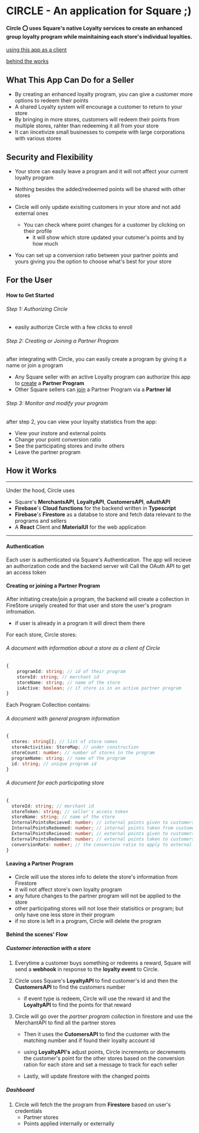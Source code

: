 # CIRCLE - An application for Square ;)



#### Circle ⭕️ uses Square's native Loyalty services to create an enhanced group loyalty program while mainitaining each store's individual loyalties. 


[using this app as a client](#for-the-user)

[behind the works](#how-it-works)


## What This App Can Do for a Seller

- By creating an enhanced loyalty program, you can give a customer more options to redeem their points
- A shared Loyalty system will encourage a customer to return to your store
- By bringing in more stores, customers will redeem their points from multiple stores, rahter than redeeming it all from your store
- It can iincetivize small businesses to compete with large corporations with various stores



## Security and Flexibility

- Your store can easily leave a program and it will not affect your current loyalty program
- Nothing besides the added/redeemed points will be shared with other stores
- Circle will only update exisiting customers in your store and not add external ones
  - You can check where point changes for a customer by clicking on their profile
    - it will show which store updated your cutomer's points and by how much

- You can set up a conversion ratio between your partner points and yours giving you the option to choose what's best for your store



## For the User

#### How to Get Started



###### Step 1: Authorizing Circle

- easily authorize Circle with a few clicks to enroll



###### Step 2: Creating or Joining a Partner Program

after integrating with Circle, you can easily create a program by giving it a name or join a program

- Any Square seller with an active Loyalty program can authorize this app to <u>create</u> a **Partner Program** 
- Other Square sellers can <u>join</u> a Partner Program via a **Partner Id**



###### Step 3: Monitor and modify your program 

after step 2, you can view your loyalty statistics from the app:

- View your instore and external points
- Change your point conversion ratio
- See the participating stores and invite others
- Leave the partner program





## How it Works

<hr>

Under the hood, Circle uses
- Square's **MerchantsAPI**, **LoyaltyAPI**, **CustomersAPI**, **oAuthAPI**
- **Firebase**'s **Cloud functions** for the backend written in **Typescript**
- **Firebase**'s **Firestore** as a databse to store and fetch data relevant to the programs and sellers
- A **React** Client and **MaterialUI** for the web application
<hr>


#### Authentication

Each user is authenticated via Square's Authentication. The app will recieve an authorization code and the backend server will Call the OAuth API to get an access token



#### Creating or joining a Partner Program 

After initiating create/join a program, the backend will create a collection in FireStore uniqely created for that user and store the user's program infromation. 

- if user is already in a program it will direct them there

For each store, Circle stores:

###### A document with information about a store as a client of Circle

```typescript
{
    programId: string; // id of their program
    storeId: string; // merchant id
    storeName: string; // name of the store
    isActive: boolean; // if store is in an active partner program
}
```

Each Program Collection contains:

###### A document with general program information

```typescript
{
  stores: string[]; // list of store names
  storeActivities: StoreMap; // under construction
  storeCount: number; // number of stores in the program
  programName: string; // name of the program
  id: string; // unique program id
}
```

###### A document for each participating store

```typescript
{
  storeId: string; // merchant id
  storeToken: string; // seller's access token
  storeName: string; // name of the store
  InternalPointsRecieved: number; // internal points given to customers 
  InternalPointsRedeemed: number; // internal points taken from customers 
  ExternalPointsRecieved: number; // external points given to customers 
  ExternalPointsRedeemed: number; // external points taken to customers 
  conversionRate: number; // the conversion ratio to apply to external points before applying to store
}
```

#### Leaving a Partner Program 

- Circle will use the stores info to delete the store's information from Firestore
- it will not affect store's own loyalty program
- any future changes to the partner program will not be applied to the store
- other participating stores will not lose their statisitics or program; but only have one less store in their program
- if no store is left in a program, Circle will delete the program



#### Behind the scenes' Flow



##### Customer interaction with a store

1. Everytime a customer buys something or redeems a reward, Square will send a **webhook** in response to the **loyalty event** to Circle. 

2. Circle uses Square's **LoyaltyAPI** to find customer's id and then the **CustomersAPI** to find the customers number

   - if event type is redeem, Circle will use the reward id and the **LoyaltyAPI** to find the points for that reward

3. Circle will go over the *partner program collection* in firestore and use the MerchantAPI to find all the partner stores

   - Then it uses the **CutomersAPI** to find the customer with the matching number and if found their loyalty account id

   - using **LoyaltyAPI's** adjust points, Circle increments or decrements the customer's point for the other stores based on the conversion ration for each store and set a message to track for each seller
   - Lastly, will update firestore with the changed points



##### Dashboard

1. Circle will fetch the the program from **Firestore** based on user's credentials
   - Partner stores
   - Points applied internally or externally









